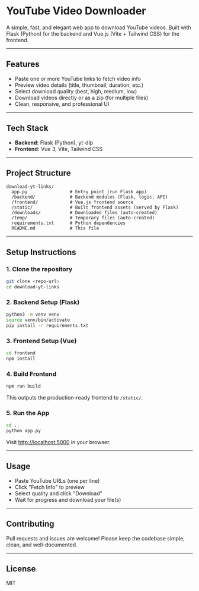 # YouTube Video Downloader

A simple, fast, and elegant web app to download YouTube videos. Built with Flask (Python) for the backend and Vue.js (Vite + Tailwind CSS) for the frontend.

---

## Features

- Paste one or more YouTube links to fetch video info
- Preview video details (title, thumbnail, duration, etc.)
- Select download quality (best, high, medium, low)
- Download videos directly or as a zip (for multiple files)
- Clean, responsive, and professional UI

---

## Tech Stack

- **Backend:** Flask (Python), yt-dlp
- **Frontend:** Vue 3, Vite, Tailwind CSS

---

## Project Structure

```
download-yt-links/
  app.py                # Entry point (run Flask app)
  /backend/             # Backend modules (Flask, logic, API)
  /frontend/            # Vue.js frontend source
  /static/              # Built frontend assets (served by Flask)
  /downloads/           # Downloaded files (auto-created)
  /temp/                # Temporary files (auto-created)
  requirements.txt      # Python dependencies
  README.md             # This file
```

---

## Setup Instructions

### 1. Clone the repository

```bash
git clone <repo-url>
cd download-yt-links
```

### 2. Backend Setup (Flask)

```bash
python3 -m venv venv
source venv/bin/activate
pip install -r requirements.txt
```

### 3. Frontend Setup (Vue)

```bash
cd frontend
npm install
```

### 4. Build Frontend

```bash
npm run build
```

This outputs the production-ready frontend to `/static/`.

### 5. Run the App

```bash
cd ..
python app.py
```

Visit [http://localhost:5000](http://localhost:5000) in your browser.

---

## Usage

- Paste YouTube URLs (one per line)
- Click "Fetch Info" to preview
- Select quality and click "Download"
- Wait for progress and download your file(s)

---

## Contributing

Pull requests and issues are welcome! Please keep the codebase simple, clean, and well-documented.

---

## License

MIT
